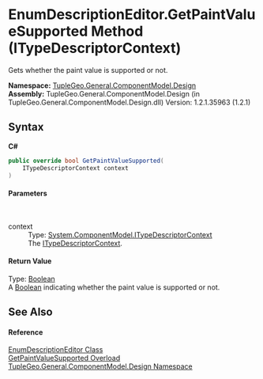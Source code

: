 # EnumDescriptionEditor.GetPaintValueSupported Method (ITypeDescriptorContext)
 

Gets whether the paint value is supported or not.

**Namespace:**&nbsp;<a href="N_TupleGeo_General_ComponentModel_Design">TupleGeo.General.ComponentModel.Design</a><br />**Assembly:**&nbsp;TupleGeo.General.ComponentModel.Design (in TupleGeo.General.ComponentModel.Design.dll) Version: 1.2.1.35963 (1.2.1)

## Syntax

**C#**<br />
``` C#
public override bool GetPaintValueSupported(
	ITypeDescriptorContext context
)
```


#### Parameters
&nbsp;<dl><dt>context</dt><dd>Type: <a href="http://msdn2.microsoft.com/en-us/library/8d4c9xy5" target="_blank">System.ComponentModel.ITypeDescriptorContext</a><br />The <a href="http://msdn2.microsoft.com/en-us/library/8d4c9xy5" target="_blank">ITypeDescriptorContext</a>.</dd></dl>

#### Return Value
Type: <a href="http://msdn2.microsoft.com/en-us/library/a28wyd50" target="_blank">Boolean</a><br />A <a href="http://msdn2.microsoft.com/en-us/library/a28wyd50" target="_blank">Boolean</a> indicating whether the paint value is supported or not.

## See Also


#### Reference
<a href="T_TupleGeo_General_ComponentModel_Design_EnumDescriptionEditor">EnumDescriptionEditor Class</a><br /><a href="Overload_TupleGeo_General_ComponentModel_Design_EnumDescriptionEditor_GetPaintValueSupported">GetPaintValueSupported Overload</a><br /><a href="N_TupleGeo_General_ComponentModel_Design">TupleGeo.General.ComponentModel.Design Namespace</a><br />